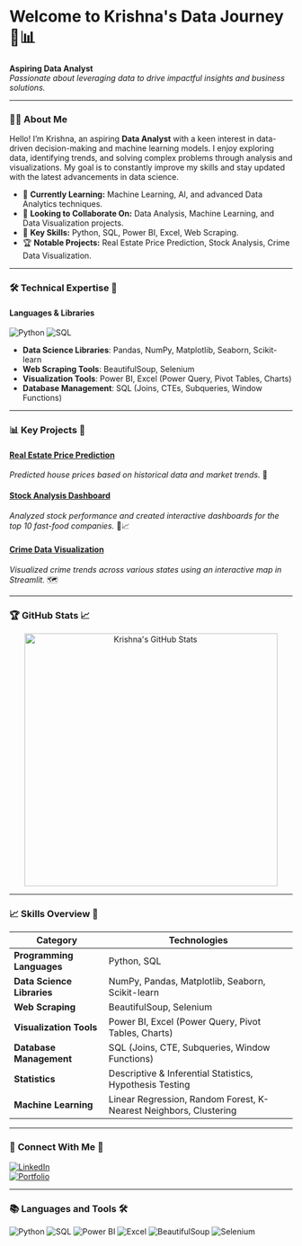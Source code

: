 # Welcome to Krishna's Data Journey 🚀📊 

**Aspiring Data Analyst**  
_Passionate about leveraging data to drive impactful insights and business solutions._

---

### 🧑‍💻 **About Me**

Hello! I’m Krishna, an aspiring **Data Analyst** with a keen interest in data-driven decision-making and machine learning models. I enjoy exploring data, identifying trends, and solving complex problems through analysis and visualizations. My goal is to constantly improve my skills and stay updated with the latest advancements in data science.

- 🌱 **Currently Learning:** Machine Learning, AI, and advanced Data Analytics techniques.
- 🤝 **Looking to Collaborate On:** Data Analysis, Machine Learning, and Data Visualization projects.
- 🧠 **Key Skills:** Python, SQL, Power BI, Excel, Web Scraping.
- 🏆 **Notable Projects:** Real Estate Price Prediction, Stock Analysis, Crime Data Visualization.

---

### 🛠 **Technical Expertise** 🚀

#### **Languages & Libraries**  
![Python](https://img.shields.io/badge/-Python-3776AB?logo=python&logoColor=white&style=for-the-badge&logoWidth=40)
![SQL](https://img.shields.io/badge/-SQL-316192?logo=postgresql&logoColor=white&style=for-the-badge&logoWidth=40)

- **Data Science Libraries**: Pandas, NumPy, Matplotlib, Seaborn, Scikit-learn
- **Web Scraping Tools**: BeautifulSoup, Selenium
- **Visualization Tools**: Power BI, Excel (Power Query, Pivot Tables, Charts)
- **Database Management**: SQL (Joins, CTEs, Subqueries, Window Functions)

---

### 📊 **Key Projects** 📝

#### [Real Estate Price Prediction](#)
_Predicted house prices based on historical data and market trends._ 🏡

#### [Stock Analysis Dashboard](#)
_Analyzed stock performance and created interactive dashboards for the top 10 fast-food companies._ 🍔📈

#### [Crime Data Visualization](#)
_Visualized crime trends across various states using an interactive map in Streamlit._ 🗺️

---

### 🏆 **GitHub Stats** 📈

<p align="center">
  <img src="https://github-readme-stats.vercel.app/api?username=krish-na-1010&show_icons=true&theme=radical" alt="Krishna's GitHub Stats" width="450"/>
</p>

---

### 📈 **Skills Overview** 🚀

| **Category**                | **Technologies**                                                                 |
| ----------------------------| ------------------------------------------------------------------------------- |
| **Programming Languages**    | Python, SQL                                                                    |
| **Data Science Libraries**   | NumPy, Pandas, Matplotlib, Seaborn, Scikit-learn                                |
| **Web Scraping**             | BeautifulSoup, Selenium                                                        |
| **Visualization Tools**      | Power BI, Excel (Power Query, Pivot Tables, Charts)                            |
| **Database Management**      | SQL (Joins, CTE, Subqueries, Window Functions)                                  |
| **Statistics**               | Descriptive & Inferential Statistics, Hypothesis Testing                        |
| **Machine Learning**         | Linear Regression, Random Forest, K-Nearest Neighbors, Clustering               |

---

### 🔗 **Connect With Me** 🤝

[![LinkedIn](https://img.shields.io/badge/-LinkedIn-0A66C2?logo=linkedin&logoColor=white&style=for-the-badge&logoWidth=50)](https://www.linkedin.com/in/krushna-chandra-nayak-b18a55176/)  
[![Portfolio](https://img.shields.io/badge/-Portfolio-5D5C61?style=for-the-badge)]()

---

### 📚 **Languages and Tools** 🛠️

![Python](https://img.shields.io/badge/-Python-3776AB?logo=python&logoColor=white&style=for-the-badge&logoWidth=50)
![SQL](https://img.shields.io/badge/-SQL-316192?logo=postgresql&logoColor=white&style=for-the-badge&logoWidth=50)
![Power BI](https://img.shields.io/badge/-Power%20BI-F2C811?logo=power-bi&logoColor=black&style=for-the-badge&logoWidth=50)
![Excel](https://img.shields.io/badge/-Excel-217346?logo=microsoft-excel&logoColor=white&style=for-the-badge&logoWidth=50)
![BeautifulSoup](https://img.shields.io/badge/-BeautifulSoup-3B3B3B?style=for-the-badge)
![Selenium](https://img.shields.io/badge/-Selenium-43B02A?logo=selenium&logoColor=white&style=for-the-badge&logoWidth=50)
